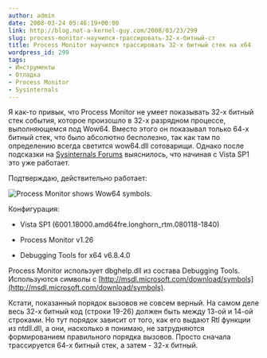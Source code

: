 ```yaml
---
author: admin
date: 2008-03-24 05:46:19+00:00
link: http://blog.not-a-kernel-guy.com/2008/03/23/299
slug: process-monitor-научился-трассировать-32-х-битный-ст
title: Process Monitor научился трассировать 32-х битный стек на x64
wordpress_id: 299
tags:
- Инструменты
- Отладка
- Process Monitor
- Sysinternals
---
```


Я как-то привык, что Process Monitor не умеет показывать 32-х битный стек события, которое произошло в 32-х разрядном процессе, выполняющемся под Wow64. Вместо этого он показывал только 64-х битный стек, что было абсолютно бесполезно, так как там по определению всегда светится wow64.dll сотоварищи. Однако после подсказки на [Sysinternals Forums](http://forum.sysinternals.com/forum_posts.asp?TID=13227#65748) выяснилось, что начиная с Vista SP1 это уже работает. 

Подтверждаю, действительно работает:

![Process Monitor shows Wow64 symbols.](/2008/03/process_monitor_wow64_stack.png)

Конфигурация: 

  * Vista SP1 (6001.18000.amd64fre.longhorn_rtm.080118-1840) 

  * Process Monitor v1.26 

  * Debugging Tools for x64 v6.8.4.0 

Process Monitor использует dbghelp.dll из состава Debugging Tools. Используются символы с [http://msdl.microsoft.com/download/symbols](http://msdl.microsoft.com/download/symbols).

Кстати, показанный порядок вызовов не совсем верный. На самом деле весь 32-х битный код (строки 19-26) должен быть между 13-ой и 14-ой строками. Но тут порядок зависит от того, как его выдают Rtl функции из ntdll.dll, а они, насколько я понимаю, не затрудняются формированием правильного порядка вызовов. Просто сначала трассируется 64-х битный стек, а затем - 32-х битный.
